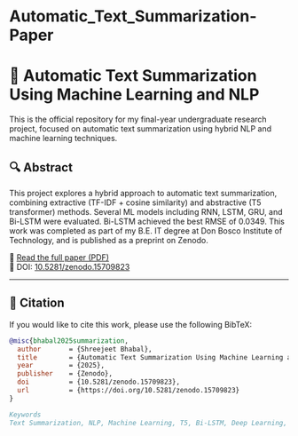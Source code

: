 # Automatic_Text_Summarization-Paper
# 📝 Automatic Text Summarization Using Machine Learning and NLP

This is the official repository for my final-year undergraduate research project, focused on automatic text summarization using hybrid NLP and machine learning techniques.

## 🔍 Abstract

This project explores a hybrid approach to automatic text summarization, combining extractive (TF-IDF + cosine similarity) and abstractive (T5 transformer) methods. Several ML models including RNN, LSTM, GRU, and Bi-LSTM were evaluated. Bi-LSTM achieved the best RMSE of 0.0349. This work was completed as part of my B.E. IT degree at Don Bosco Institute of Technology, and is published as a preprint on Zenodo.

📄 [Read the full paper (PDF)](./Bhabal_Automatic_Text_Summarization.pdf)  
🔗 DOI: [10.5281/zenodo.15709823](https://doi.org/10.5281/zenodo.15709823)

---

## 📄 Citation

If you would like to cite this work, please use the following BibTeX:

```bibtex
@misc{bhabal2025summarization,
  author       = {Shreejeet Bhabal},
  title        = {Automatic Text Summarization Using Machine Learning and NLP},
  year         = {2025},
  publisher    = {Zenodo},
  doi          = {10.5281/zenodo.15709823},
  url          = {https://doi.org/10.5281/zenodo.15709823}
}

Keywords
Text Summarization, NLP, Machine Learning, T5, Bi-LSTM, Deep Learning, Final Year Project
